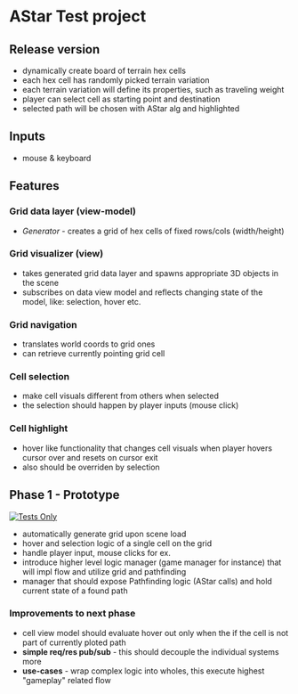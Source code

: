 # AStar Test project

## Release version

- dynamically create board of terrain hex cells
- each hex cell has randomly picked terrain variation
- each terrain variation will define its properties, such as traveling weight
- player can select cell as starting point and destination
- selected path will be chosen with AStar alg and highlighted

## Inputs
- mouse & keyboard

## Features
### Grid data layer (view-model)
- *Generator* - creates a grid of hex cells of fixed rows/cols (width/height)
### Grid visualizer (view)
- takes generated grid data layer and spawns appropriate 3D objects in the scene
- subscribes on data view model and reflects changing state of the model, like: selection, hover etc.
### Grid navigation
- translates world coords to grid ones
- can retrieve currently pointing grid cell
### Cell selection
- make cell visuals different from others when selected
- the selection should happen by player inputs (mouse click)
### Cell highlight
- hover like functionality that changes cell visuals when player hovers cursor over and resets on cursor exit
- also should be overriden by selection

## Phase 1 - Prototype
[![Tests Only](https://github.com/martin-obert/a-star-test/actions/workflows/run_tests.yml/badge.svg?event=push)](https://github.com/martin-obert/a-star-test/actions/workflows/run_tests.yml)

- automatically generate grid upon scene load
- hover and selection logic of a single cell on the grid
- handle player input, mouse clicks for ex.
- introduce higher level logic manager (game manager for instance) that will impl flow and utilize grid and pathfinding
- manager that should expose Pathfinding logic (AStar calls) and hold current state of a found path

### Improvements to next phase

- cell view model should evaluate hover out only when the if the cell is not part of currently ploted path
- **simple req/res pub/sub** - this should decouple the individual systems more
- **use-cases** - wrap complex logic into wholes, this execute highest "gameplay" related flow
